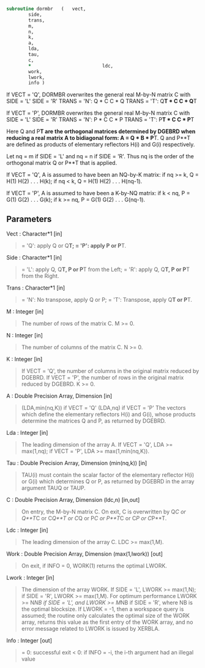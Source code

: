 ```fortran
subroutine dormbr	(	vect,
		side,
		trans,
		m,
		n,
		k,
		a,
		lda,
		tau,
		c,
		*                          ldc,
		work,
		lwork,
		info )
```

 If VECT = 'Q', DORMBR overwrites the general real M-by-N matrix C
 with
                 SIDE = 'L'     SIDE = 'R'
 TRANS = 'N':      Q * C          C * Q
 TRANS = 'T':      Q**T * C       C * Q**T

 If VECT = 'P', DORMBR overwrites the general real M-by-N matrix C
 with
                 SIDE = 'L'     SIDE = 'R'
 TRANS = 'N':      P * C          C * P
 TRANS = 'T':      P**T * C       C * P**T

 Here Q and P**T are the orthogonal matrices determined by DGEBRD when
 reducing a real matrix A to bidiagonal form: A = Q * B * P**T. Q and
 P**T are defined as products of elementary reflectors H(i) and G(i)
 respectively.

 Let nq = m if SIDE = 'L' and nq = n if SIDE = 'R'. Thus nq is the
 order of the orthogonal matrix Q or P**T that is applied.

 If VECT = 'Q', A is assumed to have been an NQ-by-K matrix:
 if nq >= k, Q = H(1) H(2) . . . H(k);
 if nq < k, Q = H(1) H(2) . . . H(nq-1).

 If VECT = 'P', A is assumed to have been a K-by-NQ matrix:
 if k < nq, P = G(1) G(2) . . . G(k);
 if k >= nq, P = G(1) G(2) . . . G(nq-1).

## Parameters
Vect : Character*1 [in]
> = 'Q': apply Q or Q**T;
> = 'P': apply P or P**T.

Side : Character*1 [in]
> = 'L': apply Q, Q**T, P or P**T from the Left;
> = 'R': apply Q, Q**T, P or P**T from the Right.

Trans : Character*1 [in]
> = 'N':  No transpose, apply Q  or P;
> = 'T':  Transpose, apply Q**T or P**T.

M : Integer [in]
> The number of rows of the matrix C. M >= 0.

N : Integer [in]
> The number of columns of the matrix C. N >= 0.

K : Integer [in]
> If VECT = 'Q', the number of columns in the original
> matrix reduced by DGEBRD.
> If VECT = 'P', the number of rows in the original
> matrix reduced by DGEBRD.
> K >= 0.

A : Double Precision Array, Dimension [in]
> (LDA,min(nq,K)) if VECT = 'Q'
> (LDA,nq)        if VECT = 'P'
> The vectors which define the elementary reflectors H(i) and
> G(i), whose products determine the matrices Q and P, as
> returned by DGEBRD.

Lda : Integer [in]
> The leading dimension of the array A.
> If VECT = 'Q', LDA >= max(1,nq);
> if VECT = 'P', LDA >= max(1,min(nq,K)).

Tau : Double Precision Array, Dimension (min(nq,k)) [in]
> TAU(i) must contain the scalar factor of the elementary
> reflector H(i) or G(i) which determines Q or P, as returned
> by DGEBRD in the array argument TAUQ or TAUP.

C : Double Precision Array, Dimension (ldc,n) [in,out]
> On entry, the M-by-N matrix C.
> On exit, C is overwritten by Q*C or Q**T*C or C*Q**T or C*Q
> or P*C or P**T*C or C*P or C*P**T.

Ldc : Integer [in]
> The leading dimension of the array C. LDC >= max(1,M).

Work : Double Precision Array, Dimension (max(1,lwork)) [out]
> On exit, if INFO = 0, WORK(1) returns the optimal LWORK.

Lwork : Integer [in]
> The dimension of the array WORK.
> If SIDE = 'L', LWORK >= max(1,N);
> if SIDE = 'R', LWORK >= max(1,M).
> For optimum performance LWORK >= N*NB if SIDE = 'L', and
> LWORK >= M*NB if SIDE = 'R', where NB is the optimal
> blocksize.
> If LWORK = -1, then a workspace query is assumed; the routine
> only calculates the optimal size of the WORK array, returns
> this value as the first entry of the WORK array, and no error
> message related to LWORK is issued by XERBLA.

Info : Integer [out]
> = 0:  successful exit
> < 0:  if INFO = -i, the i-th argument had an illegal value

